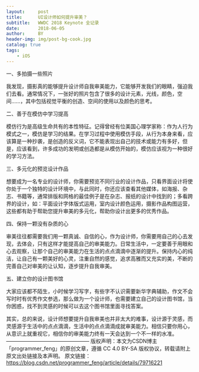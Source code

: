 ```yaml
---
layout:     post
title:      UI设计师如何提升审美？
subtitle:   WWDC 2018 Keynote 全记录
date:       2018-06-05
author:     BY
header-img: img/post-bg-cook.jpg
catalog: true
tags:
    - iOS
---
```


一、多拍摄一些照片

我发现，摄影真的能够提升设计师自我审美能力，它能够开发我们的眼睛，强迫我们去看。通常情况下，一张好的照片包含了很多的设计元素，光线，颜色，空间......，其中包括视觉平衡的创造、空间的使用以及颜色的思考。

二、善于在模仿中学习提高

模仿行为是高级生命共有的本性特征。记得曾经有位美国心理学家称：作为人行为模式之一，模仿是学习的结果。在学习过程中使用模仿手段，从行为本身来看，应该算是一种抄袭，是创造的反义词，它不能表现出自己的技术或能力有多好，但是，应该看到，许多成功的发明或创造都是从模仿开始的，模仿应该视为一种很好的学习方法。

三、多元化的预览设计作品

想要成为一名专业的设计师，你需要预览不同行业的设计作品，只看界面设计将使你处于一个独特的设计环境中，与此同时，你还应该查看其他媒体，如海报、杂志、书籍等，通常排版和网格的最佳例子是在杂志、报纸的设计中找到的；多看跨界的设计，如：平面设计字体版式运用，室内设计颜色运用，摄影作品构图运营，这些都有助于帮助您提升审美的多元化，帮助你设计出更多的优秀作品。

四、保持一颗没有杂质的心

审美往往都需要我们用一颗真诚、自信的心，作为设计师，你需要用自己的心去发现，去体会，只有这样才能提高自己的审美能力。日常生活中，一定要善于用眼和心去观察，让那个自己的审美能力在生活的点点滴滴中逐渐的提升。保持内心的纯洁，让自己有一颗美好的心灵，注重自然的感觉，追求高雅而又充实的美，不断的完善自己对审美的让认知，逐步提升自我审美。

五、建立你的设计图书馆

大家应该都不陌生，小时候学习写字，有些字不认识需要新华字典辅助，作文不会写时时有优秀作文参选，那么做为一个设计师，也需要建立自己的设计图书馆，当你困惑，找不到灵感的时候可以去这个图书馆里面寻找答案。

其实，总的来说，设计师想要提升自我审美也并非太大的难事，设计源于灵感，而灵感源于生活中的点点滴滴，生活中的点点滴滴成就审美能力。相信只要你用心，从意识上就重视它，相信你的审美能力终有一天会达到一个不一样的水准。
————————————————
版权声明：本文为CSDN博主「programmer_feng」的原创文章，遵循 CC 4.0 BY-SA 版权协议，转载请附上原文出处链接及本声明。
原文链接：https://blog.csdn.net/programmer_feng/article/details/79716221

